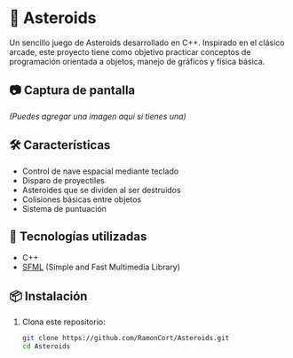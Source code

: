 # 🚀 Asteroids

Un sencillo juego de Asteroids desarrollado en C++. Inspirado en el clásico arcade, este proyecto tiene como objetivo practicar conceptos de programación orientada a objetos, manejo de gráficos y física básica.

## 📷 Captura de pantalla

*(Puedes agregar una imagen aquí si tienes una)*

## 🛠️ Características

- Control de nave espacial mediante teclado
- Disparo de proyectiles
- Asteroides que se dividen al ser destruidos
- Colisiones básicas entre objetos
- Sistema de puntuación

## 🧰 Tecnologías utilizadas

- C++
- [SFML](https://www.sfml-dev.org/) (Simple and Fast Multimedia Library)

## 📦 Instalación

1. Clona este repositorio:
   ```bash
   git clone https://github.com/RamonCort/Asteroids.git
   cd Asteroids
